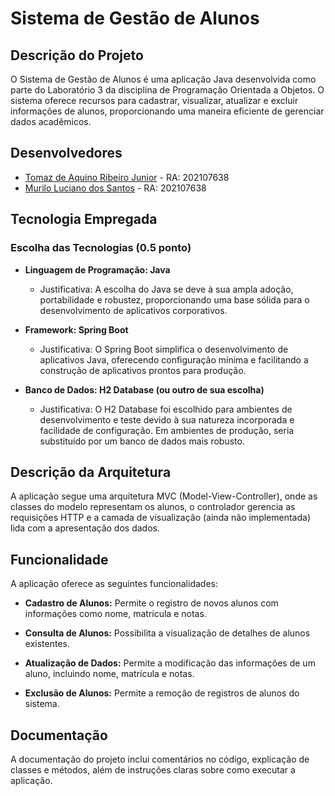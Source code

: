# Sistema de Gestão de Alunos

## Descrição do Projeto

O Sistema de Gestão de Alunos é uma aplicação Java desenvolvida como parte do Laboratório 3 da disciplina de Programação Orientada a Objetos. O sistema oferece recursos para cadastrar, visualizar, atualizar e excluir informações de alunos, proporcionando uma maneira eficiente de gerenciar dados acadêmicos.

## Desenvolvedores
- [Tomaz de Aquino Ribeiro Junior](https://github.com/dev1) - RA: 202107638
- [Murilo Luciano dos Santos](https://github.com/dev2) - RA: 202107638 

## Tecnologia Empregada

### Escolha das Tecnologias (0.5 ponto)

- **Linguagem de Programação: Java**
  - Justificativa: A escolha do Java se deve à sua ampla adoção, portabilidade e robustez, proporcionando uma base sólida para o desenvolvimento de aplicativos corporativos.

- **Framework: Spring Boot**
  - Justificativa: O Spring Boot simplifica o desenvolvimento de aplicativos Java, oferecendo configuração mínima e facilitando a construção de aplicativos prontos para produção.

- **Banco de Dados: H2 Database (ou outro de sua escolha)**
  - Justificativa: O H2 Database foi escolhido para ambientes de desenvolvimento e teste devido à sua natureza incorporada e facilidade de configuração. Em ambientes de produção, seria substituído por um banco de dados mais robusto.

## Descrição da Arquitetura

A aplicação segue uma arquitetura MVC (Model-View-Controller), onde as classes do modelo representam os alunos, o controlador gerencia as requisições HTTP e a camada de visualização (ainda não implementada) lida com a apresentação dos dados.

## Funcionalidade

A aplicação oferece as seguintes funcionalidades:

- **Cadastro de Alunos:** Permite o registro de novos alunos com informações como nome, matrícula e notas.

- **Consulta de Alunos:** Possibilita a visualização de detalhes de alunos existentes.

- **Atualização de Dados:** Permite a modificação das informações de um aluno, incluindo nome, matrícula e notas.

- **Exclusão de Alunos:** Permite a remoção de registros de alunos do sistema.

## Documentação

A documentação do projeto inclui comentários no código, explicação de classes e métodos, além de instruções claras sobre como executar a aplicação.



